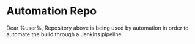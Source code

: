 # Automation Repo
Dear %user%,
Repository above is being used by automation in order to automate the build through a Jenkins pipeline.
